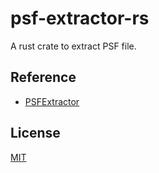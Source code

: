 # psf-extractor-rs

A rust crate to extract PSF file.


## Reference

- [PSFExtractor](https://github.com/Secant1006/PSFExtractor)

## License 

[MIT](LICENSE)
